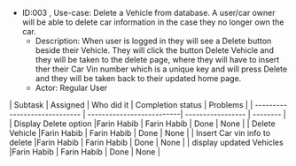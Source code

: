 * ID:003 , Use-case:  Delete a Vehicle from database. A user/car owner will be able to delete car information in the case they no longer own the car.
    * Description: When user is logged in they will see a Delete button beside their Vehicle. 
                  They will click the button Delete Vehicle and they will be taken to the delete page, 
                  where they will have to insert ther their Car Vin number which is a unique key and will press Delete 
                  and they will be taken back to their updated home page. 
    * Actor: Regular User
    
| Subtask                       | Assigned   | Who did it   | Completion status | Problems |
| ----------------------------- | --------------------------| ----------------- | -------- |
| Display Delete option         |Farin Habib | Farin Habib  | Done              | None     |
| Delete Vehicle                |Farin Habib | Farin Habib  | Done              | None     |
| Insert Car vin info to delete |Farin Habib | Farin Habib  | Done              | None     |
| display updated Vehicles      |Farin Habib | Farin Habib  | Done              | None     |
